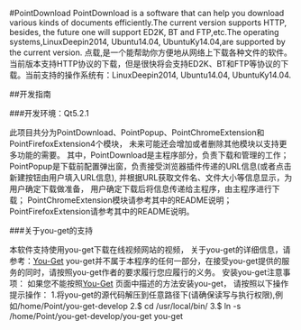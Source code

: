 #PointDownload
PointDownload is a software that can help you download various kinds of documents efficiently.The current version supports HTTP, besides, the future one will support ED2K, BT and FTP,etc.The operating systems,LinuxDeepin2014, Ubuntu14.04, UbuntuKy14.04,are supported by the current version.
点载,是一个能帮助你方便地从网络上下载各种文件的软件。当前版本支持HTTP协议的下载，但是很快将会支持ED2K、BT和FTP等协议的下载。当前支持的操作系统有：LinuxDeepin2014, Ubuntu14.04, UbuntuKy14.04.

##开发指南

###开发环境：Qt5.2.1

此项目共分为PointDownload、PointPopup、PointChromeExtension和PointFirefoxExtension4个模块，
未来可能还会增加或者删除其他模块以支持更多功能的需要。
其中，PointDownload是主程序部分，负责下载和管理的工作；
PointPopup是下载前配置弹出窗，负责接受浏览器插件传递的URL信息(或者点击新建按钮由用户填入URL信息),
并根据URL获取文件名、文件大小等信息显示，为用户确定下载做准备，
用户确定下载后将信息传递给主程序，由主程序进行下载；
PointChromeExtension模块请参考其中的README说明；
PointFirefoxExtension请参考其中的README说明。


###关于you-get的支持

本软件支持使用you-get下载在线视频网站的视频，
关于you-get的详细信息，请参考：[You-Get](https://github.com/soimort/you-get) 
you-get并不属于本程序的任何一部分，在接受you-get提供的服务的同时，请按照you-get作者的要求履行您应履行的义务。
安装you-get注意事项：
如果您不能按照[You-Get](https://github.com/soimort/you-get) 页面中描述的方法安装you-get，
请按照以下操作提示操作：
1.将you-get的源代码解压到任意路径下(请确保读写与执行权限),例如/home/Point/you-get-develop
2.$ cd /usr/local/bin/
3.$ ln -s /home/Point/you-get-develop/you-get you-get
